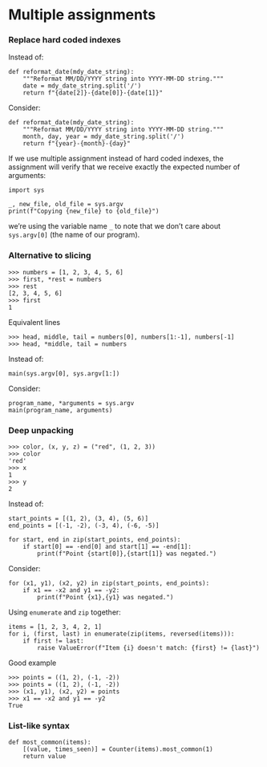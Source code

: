 # Multiple assignments

### Replace hard coded indexes
Instead of:
```
def reformat_date(mdy_date_string):
    """Reformat MM/DD/YYYY string into YYYY-MM-DD string."""
    date = mdy_date_string.split('/')
    return f"{date[2]}-{date[0]}-{date[1]}"
```
Consider:
```
def reformat_date(mdy_date_string):
    """Reformat MM/DD/YYYY string into YYYY-MM-DD string."""
    month, day, year = mdy_date_string.split('/')
    return f"{year}-{month}-{day}"
```
If we use multiple assignment instead of hard coded indexes, the assignment will verify that we receive exactly the expected number of arguments:
```
import sys

_, new_file, old_file = sys.argv
print(f"Copying {new_file} to {old_file}")

```

we’re using the variable name `_` to note that we don’t care about `sys.argv[0]` (the name of our program).

### Alternative to slicing

```
>>> numbers = [1, 2, 3, 4, 5, 6]
>>> first, *rest = numbers
>>> rest
[2, 3, 4, 5, 6]
>>> first
1
```
Equivalent lines
```
>>> head, middle, tail = numbers[0], numbers[1:-1], numbers[-1]
>>> head, *middle, tail = numbers
```
Instead of:
```
main(sys.argv[0], sys.argv[1:])
```
Consider:
```
program_name, *arguments = sys.argv
main(program_name, arguments)

```
### Deep unpacking

```
>>> color, (x, y, z) = ("red", (1, 2, 3))
>>> color
'red'
>>> x
1
>>> y
2
```

Instead of:

```
start_points = [(1, 2), (3, 4), (5, 6)]
end_points = [(-1, -2), (-3, 4), (-6, -5)]

for start, end in zip(start_points, end_points):
    if start[0] == -end[0] and start[1] == -end[1]:
        print(f"Point {start[0]},{start[1]} was negated.")
```

Consider:
```
for (x1, y1), (x2, y2) in zip(start_points, end_points):
    if x1 == -x2 and y1 == -y2:
        print(f"Point {x1},{y1} was negated.")
```

Using `enumerate` and `zip` together:

```
items = [1, 2, 3, 4, 2, 1]
for i, (first, last) in enumerate(zip(items, reversed(items))):
    if first != last:
        raise ValueError(f"Item {i} doesn't match: {first} != {last}")
```
Good example
```
>>> points = ((1, 2), (-1, -2))
>>> points = ((1, 2), (-1, -2))
>>> (x1, y1), (x2, y2) = points
>>> x1 == -x2 and y1 == -y2
True
```
### List-like syntax

```
def most_common(items):
    [(value, times_seen)] = Counter(items).most_common(1)
    return value
```